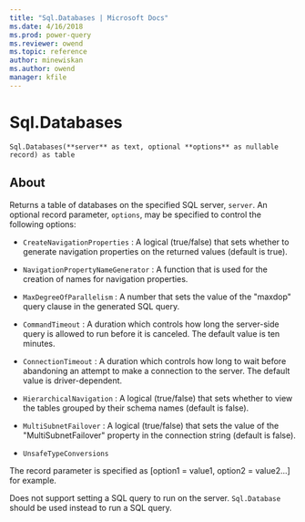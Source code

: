 ```yaml
---
title: "Sql.Databases | Microsoft Docs"
ms.date: 4/16/2018
ms.prod: power-query
ms.reviewer: owend
ms.topic: reference
author: minewiskan
ms.author: owend
manager: kfile
---
```

# Sql.Databases
`Sql.Databases(**server** as text, optional **options** as nullable record) as table`

## About

Returns a table of databases on the specified SQL server, `server`. An optional record parameter, `options`, may be specified to control the following options: 

* `CreateNavigationProperties` : A logical (true/false) that sets whether to generate navigation properties on the returned values (default is true).
  
* `NavigationPropertyNameGenerator` : A function that is used for the creation of names for navigation properties.

* `MaxDegreeOfParallelism` : A number that sets the value of the &quot;maxdop&quot; query clause in the generated SQL query.
  
* `CommandTimeout` : A duration which controls how long the server-side query is allowed to run before it is canceled. The default value is ten minutes.
  
* `ConnectionTimeout` : A duration which controls how long to wait before abandoning an attempt to make a connection to the server. The default value is driver-dependent.
  
* `HierarchicalNavigation` : A logical (true/false) that sets whether to view the tables grouped by their schema names (default is false). 
  
* `MultiSubnetFailover` : A logical (true/false) that sets the value of the &quot;MultiSubnetFailover&quot; property in the connection string (default is false).
  
* `UnsafeTypeConversions`
  

The record parameter is specified as [option1 = value1, option2 = value2...] for example.
  
Does not support setting a SQL query to run on the server. `Sql.Database` should be used instead to run a SQL query. 